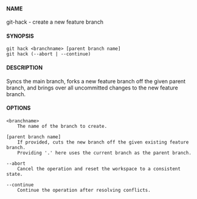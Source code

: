 #### NAME

git-hack - create a new feature branch


#### SYNOPSIS

```
git hack <branchname> [parent branch name]
git hack (--abort | --continue)
```


#### DESCRIPTION

Syncs the main branch,
forks a new feature branch off the given parent branch,
and brings over all uncommitted changes to the new feature branch.


#### OPTIONS

```
<branchname>
    The name of the branch to create.

[parent branch name]
    If provided, cuts the new branch off the given existing feature branch.
    Providing '.' here uses the current branch as the parent branch.

--abort
    Cancel the operation and reset the workspace to a consistent state.

--continue
    Continue the operation after resolving conflicts.
```
